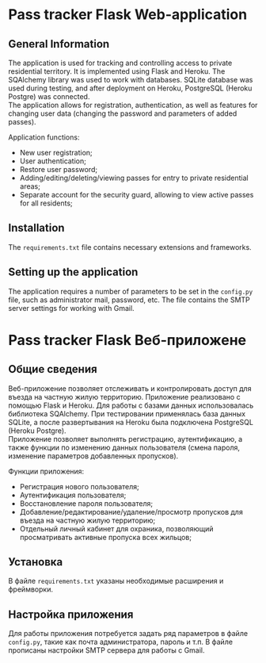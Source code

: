 # Pass tracker Flask Web-application
## General Information
The application is used for tracking and controlling access to private residential territory. It is implemented using Flask and Heroku.
The SQAlchemy library was used to work with databases. 
SQLite database was used during testing, and after deployment on Heroku, PostgreSQL (Heroku Postgre) was connected.  
The application allows for registration, authentication, as well as features for changing user data (changing the password and parameters of added passes).

Application functions:
- New user registration;
- User authentication;
- Restore user password;
- Adding/editing/deleting/viewing passes for entry to private residential areas;
- Separate account for the security guard, allowing to view active passes for all residents;

## Installation
The `requirements.txt` file contains necessary extensions and frameworks.

## Setting up the application
The application requires a number of parameters to be set in the `config.py` file, such as administrator mail, password, etc.
The file contains the SMTP server settings for working with Gmail.



# Pass tracker Flask Веб-приложене 
## Общие сведения
Веб-приложение позволяет отслеживать и контролировать доступ для въезда на частную жилую территорию.
Приложение реализовано с помощью Flask и Heroku.
Для работы с базами данных использовалась библиотека SQAlchemy. 
При тестировании применялась база данных SQLite, а после развертывания на Heroku была подключена PostgreSQL (Heroku Postgre).  
Приложение позволяет выполнять регистрацию, аутентификацию, а также функции по изменению данных пользователя (смена пароля, изменение параметров добавленных пропусков).

Функции приложения:
- Регистрация нового пользователя;
- Аутентификация пользователя;
- Восстановление пароля пользователя;
- Добавление/редактирование/удаление/просмотр пропусков для въезда на частную жилую территорию;
- Отдельный личный кабинет для охраника, позволяющий просматривать активные пропуска всех жильцов;

## Установка
В файле `requirements.txt` указаны необходимые расширения и фреймворки.

## Настройка приложения
Для работы приложения потребуется задать ряд параметров в файле `config.py`, такие как почта администратора, пароль и т.п.
В файле прописаны настройки SMTP сервера для работы с Gmail.
